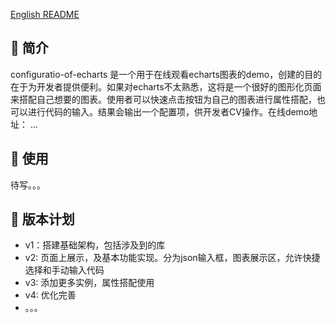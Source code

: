 [English README](README.en.md)

## 📣 简介

configuratio-of-echarts 是一个用于在线观看echarts图表的demo，创建的目的在于为开发者提供便利。如果对echarts不太熟悉，这将是一个很好的图形化页面来搭配自己想要的图表。使用者可以快速点击按钮为自己的图表进行属性搭配，也可以进行代码的输入。结果会输出一个配置项，供开发者CV操作。在线demo地址： ...

## 📝 使用

待写。。。

## 📃 版本计划

* v1：搭建基础架构，包括涉及到的库
* v2: 页面上展示，及基本功能实现。分为json输入框，图表展示区，允许快捷选择和手动输入代码
* v3: 添加更多实例，属性搭配使用
* v4: 优化完善
* 。。。